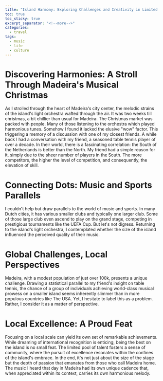 ```yaml
---
title: "Island Harmony: Exploring Challenges and Creativity in Limited Competition"
toc: true
toc_sticky: true
excerpt_separator: "<!--more-->"
categories:
  - travel
tags:
  - music
  - life
  - culture
---
```

# Discovering Harmonies: A Stroll Through Madeira's Musical Christmas
As I strolled through the heart of Madeira's city center, the melodic strains of the island's light orchestra wafted through the air.
It was two weeks till christmas, a bit chillier than usual for Madeira.
The Christmas market was packed with people.
Many of those listening to the orchestra which played harmonious tunes.
Somehow I found it lacked the elusive "wow" factor.
This triggering a memory of a  discussion with one of my closest friends. 
A while back I had a conversation with my friend, a seasoned table tennis player of over a decade. 
In their world, there is a fascinating correlation: the South of the Netherlands is better than the North.
My friend had a simple reason for it, simply due to the sheer number of players in the South.
The more competitors, the higher the level of competition, and consequently, the elevation of skill.

# Connecting Dots: Music and Sports Parallels
I couldn't help but draw parallels to the world of music and sports. 
In many Dutch cities, it has various smaller clubs and typically one larger club. 
Some of those large club even ascend to play on the grand stage, competing in prestigious tournaments like the UEFA Cup.
But let's not digress.
Returning to the island's light orchestra, I contemplated whether the size of the island influenced the perceived quality of their music.

# Global Challenges, Local Perspectives
Madeira, with a modest population of just over 100k, presents a unique challenge. 
Drawing a statistical parallel to my friend's insight on table tennis, the chance of a group of individuals achieving world-class musical prowess on a smaller island seems inherently slimmer than in more populous countries like The USA. 
Yet, I hesitate to label this as a problem. 
Rather, I consider it as a matter of perspective.

# Local Excellence: A Proud Feat
Focusing on a local scale can yield its own set of remarkable achievements. 
While dreaming of international recognition is enticing, being the best on the island is no small feat. 
The limited pool of talent fosters a sense of community, where the pursuit of excellence resonates within the confines of the island's embrace. 
In the end, it's not just about the size of the stage but the depth of passion that emanates from those who call Madeira home. 
The music I heard that day in Madeira had its own unique cadence that, when appreciated within its context, carries its own harmonious melody.
